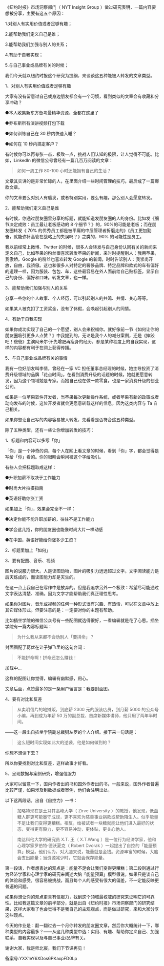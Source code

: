 《纽约时报》市场洞察部门（ NYT Insight Group ）做过研究表明，一篇内容要想被分享，主要有这五个原因：

1.对别人有实用价值或者足够有趣；

2.能帮助我们定义自己是谁；

3.能帮助我们加强与别人的关系；

4.有助于自我实现；

5.与自己事业或品牌有关的时候；

我们今天就以纽约时报这个研究为提纲，来谈谈这五种能被人转发的文章类型。

1、对别人有实用价值或者足够有趣

大家有没有留意过自己或身边朋友都会有一个习惯，看到类似的文章会有收藏和分享冲动？

●本人收集新东方备考最精华资源，全都在这里了

●乔布斯所有演讲视频打包下载

●如何训练自己在 30 秒内快速入睡？

●如何在 10 秒内搞定客户？

有时候你可以再夸张一点，极致一点，挑战人们认知的极限，让人觉得不可能。比如，LinkedIn 的微信公号曾经有一篇几百万阅读的文章：

> 如何一周工作 80-100 小时还能拥有自己的生活？

文章其实讲的是非常忙碌的人，在里面介绍一些时间管理的技巧，最后成了一篇爆款文章。

你的文章要么对别人有启发，或者特别实用，要么有趣，那么别人会愿意转发。

2、能帮助我们定义自己是谁

有时候，你通过朋友圈里分享的标题，就能知道发朋友圈的人的身份。比如发《细节决定成败：员工最让老板感动的 8 个细节？》的，90\%的可能是老板；而在朋友圈转发《 70\% 的优秀员工都是被平庸的中层管理者折磨走的》《员工更加勤奋，就能弥补高管在战略上的失误吗？》之类的，90\% 的可能性是员工。

我以前经常上微博、Twitter 的时候，很多人会转发与自己身份认同有关的新闻来定义自己，比如苹果的粉丝很喜欢转发苹果的新闻，来时时提醒别人：我用苹果，我傲娇。Google 的粉丝也喜欢转发 Google 的新闻，时时告诉别人：我崇尚开放，自由，我骄傲。这也和很多人对特定的奢侈品牌、特定品牌和款式的车有偏好的道理一样，因为服装、包包、车，这些最容易在外人面前给自己贴标签。显示自己的身份、偏好和口味。转发文章，也一样。

3、能帮助我们加强与别人的关系

分享一些你的个人故事、个人经历，可以引起别人的共鸣、共情、关心等等。

如果某人被克扣了工资奖金，没有了休假，会唤起引起别人的同情。

4、有助于自我实现

如果你成功实现了自己的一个愿望，别人会来祝福你。就好像前一节《如何让你的朋友圈吸引更多人点赞？》中我提到的，无论是我个人的减分案例，还是《摔跤吧！爸爸》主演阿米尔·汗先增肥再瘦身的经历，都是某种程度上的自我实现，这样的内容都有利于在网上获得传播。

5、与自己事业或品牌有关的事情

我有一位好朋友叫李倩，曾经在一家 VC 担任董事总经理的时候，她主导投资了消费升级领域的品牌「花点时间」，在看到消费升级的话题的时候，她就更愿意转发，因为这个领域她是专家。而她自己也在做一款零食，也是一家消费升级的创业公司。

如果是一位苹果软件开发者，当苹果每次更新操作系统，或者苹果有新的政策或者动向发布的时候，这位开发者就会更愿意转载这样的信息，因为这类内容与 Ta 自己相关。

如果你想让自己写的内容容易被人转发，先看看是否符合这五种类型。

除了五种类型，还有一些让你增加转发的技巧：

1、标题和内容可以多写「你」

「你」是一个神奇的词，每个人在网上看文章的时候，看到「你」字，都会觉得是写给「你」看的。你的眼睛会瞬间被这个字给吸引。

有些人会把标题取成这样：

●升职加薪不取决于工作能力

●时尚大片拍摄指南

●英语好助你涨工资

如果加上「你」，效果会完全不一样：

●决定你能不能升职加薪的，往往不是工作能力

●学会这几招，你的朋友圈也能像时尚大片一样动感

●在中国，英语好能给你涨多少工资？

2、标题里加上「如何」

3、要有配图、音乐、视频

图片的说服力很大。人是读图动物，图片的吸引力远远超过文字。文字阅读能力是后天炼成的，而读图能力却是天生的。

在这一点上我自己在写作中是放弃的。但是我追求另外一个极致：希望尽可能通过文字表达清楚、准确。因为文字才能帮助我们真正理性思考。

如果你对图片、音乐或视频的任何一种形式很有兴趣、有热情，可以在文章中放上其它媒体形式。但要注意的是：一定要对你的主题有帮助。

比如插坐学院的微信公众号有一些配图就选得很好，一看编辑就是花了心思。插坐学院有一篇内容标题叫：

> 为什么我从来都不会劝别人「要拼命」？

封面图配了葛优在让子弹飞里的这句台词：

> 不能拼命啊！拼命还怎么赚钱！

加载中...

这样的配图让你觉得，编辑有幽默感，用心。

文章后面，点赞最多的是一条用户留言是：我要封面图。

4、要有对比和反差

> 从卖明信片的地摊贩，到底薪 2300 元的服装店员，到月薪 5000 的公众号小编，再到成为年薪 50 万的副总裁、首席新媒体讲师，他只用了两年半时间。

——这一段出自插坐学院副总裁粥左罗的个人介绍。接下来一句话是：

> 这么短时间实现如此大的逆袭，他是如何做到的？

你想不想读下去？

所以你要找到对比和反差，这样故事才好看。

5、呈现数据与案例研究，增强信服力

大家可以留意一下，国内作者出的书和国外作者出的书，一般来说，国外作者普遍比较严谨，如果涉及到数据或者案例，他们会注明出处。

以下这两段话，出自《自控力》一书：

> 加略特现在是土耳其高峰大学（ Zirve University ）的教授，他发现，低血糖人群更可能墨守成规，更不喜欢为慈善事业捐款或帮助陌生人。似乎能量不足让我们变得更糟糕。相反，给被试者一块糖就能让他们进入最好的状态，变得更有毅力，更不容易冲动，更体贴，更关心他人。

> 南达科他大学的研究员 X.T. 王（ X.T.Wang ）是一位行为经济学家，他和心理学家罗伯特·德沃夏克（ Robert Dvorak ）一起提出了自控的「能量预算」模型。他们认为，对大脑来说，能量就是金钱。资源丰富的时候，大脑会支出能量；当资源减少时，它就会保存能量。

第一段话，作者想表达的观点是：能量不足会让我们变得更糟糕；第二段则通过行为经济学家和心理学家的研究来阐述大脑「能量预算」模型假说。如果只是谈自己的体验和感受，很容易被挑战，而且每个人的感受有很大的偏差，不一定能反映更普遍的问题。

如果你想让你的观点更具有信服力，找到这个领域最权威的研究来证明它的可靠性。比如我这篇文章的前半部分，就是出自《纽约时报》市场洞察部门的研究结果，这样大家看了也会觉得不是我自己的主观观点，而是做过研究，来和大家分享这些观点。

今天的作业是：翻一翻过去一个月你转发的朋友圈文章，然后你大概统计一下，哪种类型的内容最多？——从这几种类型中选：实用、有趣、帮助你定义自己、加强联系、自我实现以及与自己事业/品牌有关。

谢谢大家，我是师北宸，我们下节课再见！

备案号:YXX1eY6XDos6PKaxpFD0Lp